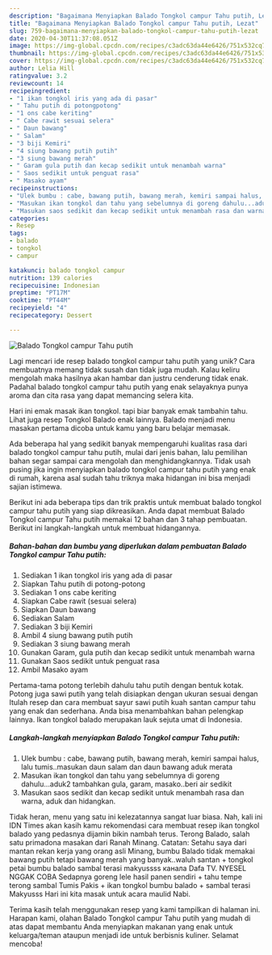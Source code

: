 ```yaml
---
description: "Bagaimana Menyiapkan Balado Tongkol campur Tahu putih, Lezat"
title: "Bagaimana Menyiapkan Balado Tongkol campur Tahu putih, Lezat"
slug: 759-bagaimana-menyiapkan-balado-tongkol-campur-tahu-putih-lezat
date: 2020-04-30T11:37:08.051Z
image: https://img-global.cpcdn.com/recipes/c3adc63da44e6426/751x532cq70/balado-tongkol-campur-tahu-putih-foto-resep-utama.jpg
thumbnail: https://img-global.cpcdn.com/recipes/c3adc63da44e6426/751x532cq70/balado-tongkol-campur-tahu-putih-foto-resep-utama.jpg
cover: https://img-global.cpcdn.com/recipes/c3adc63da44e6426/751x532cq70/balado-tongkol-campur-tahu-putih-foto-resep-utama.jpg
author: Lelia Hill
ratingvalue: 3.2
reviewcount: 14
recipeingredient:
- "1 ikan tongkol iris yang ada di pasar"
- " Tahu putih di potongpotong"
- "1 ons cabe keriting"
- " Cabe rawit sesuai selera"
- " Daun bawang"
- " Salam"
- "3 biji Kemiri"
- "4 siung bawang putih putih"
- "3 siung bawang merah"
- " Garam gula putih dan kecap sedikit untuk menambah warna"
- " Saos sedikit untuk penguat rasa"
- " Masako ayam"
recipeinstructions:
- "Ulek bumbu : cabe, bawang putih, bawang merah, kemiri sampai halus, lalu tumis..masukan daun salam dan daun bawang aduk merata"
- "Masukan ikan tongkol dan tahu yang sebelumnya di goreng dahulu...aduk2 tambahkan gula, garam, masako..beri air sedikit"
- "Masukan saos sedikit dan kecap sedikit untuk menambah rasa dan warna, aduk dan hidangkan."
categories:
- Resep
tags:
- balado
- tongkol
- campur

katakunci: balado tongkol campur 
nutrition: 139 calories
recipecuisine: Indonesian
preptime: "PT17M"
cooktime: "PT44M"
recipeyield: "4"
recipecategory: Dessert

---
```



![Balado Tongkol campur Tahu putih](https://img-global.cpcdn.com/recipes/c3adc63da44e6426/751x532cq70/balado-tongkol-campur-tahu-putih-foto-resep-utama.jpg)

Lagi mencari ide resep balado tongkol campur tahu putih yang unik? Cara membuatnya memang tidak susah dan tidak juga mudah. Kalau keliru mengolah maka hasilnya akan hambar dan justru cenderung tidak enak. Padahal balado tongkol campur tahu putih yang enak selayaknya punya aroma dan cita rasa yang dapat memancing selera kita.

Hari ini emak masak ikan tongkol. tapi biar banyak emak tambahin tahu. Lihat juga resep Tongkol Balado enak lainnya. Balado menjadi menu masakan pertama dicoba untuk kamu yang baru belajar memasak.

Ada beberapa hal yang sedikit banyak mempengaruhi kualitas rasa dari balado tongkol campur tahu putih, mulai dari jenis bahan, lalu pemilihan bahan segar sampai cara mengolah dan menghidangkannya. Tidak usah pusing jika ingin menyiapkan balado tongkol campur tahu putih yang enak di rumah, karena asal sudah tahu triknya maka hidangan ini bisa menjadi sajian istimewa.


Berikut ini ada beberapa tips dan trik praktis untuk membuat balado tongkol campur tahu putih yang siap dikreasikan. Anda dapat membuat Balado Tongkol campur Tahu putih memakai 12 bahan dan 3 tahap pembuatan. Berikut ini langkah-langkah untuk membuat hidangannya.

<!--inarticleads1-->

##### Bahan-bahan dan bumbu yang diperlukan dalam pembuatan Balado Tongkol campur Tahu putih:

1. Sediakan 1 ikan tongkol iris yang ada di pasar
1. Siapkan  Tahu putih di potong-potong
1. Sediakan 1 ons cabe keriting
1. Siapkan  Cabe rawit (sesuai selera)
1. Siapkan  Daun bawang
1. Sediakan  Salam
1. Sediakan 3 biji Kemiri
1. Ambil 4 siung bawang putih putih
1. Sediakan 3 siung bawang merah
1. Gunakan  Garam, gula putih dan kecap sedikit untuk menambah warna
1. Gunakan  Saos sedikit untuk penguat rasa
1. Ambil  Masako ayam


Pertama-tama potong terlebih dahulu tahu putih dengan bentuk kotak. Potong juga sawi putih yang telah disiapkan dengan ukuran sesuai dengan Itulah resep dan cara membuat sayur sawi putih kuah santan campur tahu yang enak dan sederhana. Anda bisa menambahkan bahan pelengkap lainnya. Ikan tongkol balado merupakan lauk sejuta umat di Indonesia. 

<!--inarticleads2-->

##### Langkah-langkah menyiapkan Balado Tongkol campur Tahu putih:

1. Ulek bumbu : cabe, bawang putih, bawang merah, kemiri sampai halus, lalu tumis..masukan daun salam dan daun bawang aduk merata
1. Masukan ikan tongkol dan tahu yang sebelumnya di goreng dahulu...aduk2 tambahkan gula, garam, masako..beri air sedikit
1. Masukan saos sedikit dan kecap sedikit untuk menambah rasa dan warna, aduk dan hidangkan.


Tidak heran, menu yang satu ini kelezatannya sangat luar biasa. Nah, kali ini IDN Times akan kasih kamu rekomendasi cara membuat resep ikan tongkol balado yang pedasnya dijamin bikin nambah terus. Terong Balado, salah satu primadona masakan dari Ranah Minang. Catatan: Setahu saya dari mantan rekan kerja yang orang asli Minang, bumbu Balado tidak memakai bawang putih tetapi bawang merah yang banyak..waluh santan + tongkol petai bumbu balado sambal terasi makyussss канала Dafa TV. NYESEL NGGAK COBA Sedapnya goreng lele hasil panen sendiri + tahu tempe terong sambal Tumis Pakis + ikan tongkol bumbu balado + sambal terasi Makyusss Hari ini kita masak untuk acara maulid Nabi. 

Terima kasih telah menggunakan resep yang kami tampilkan di halaman ini. Harapan kami, olahan Balado Tongkol campur Tahu putih yang mudah di atas dapat membantu Anda menyiapkan makanan yang enak untuk keluarga/teman ataupun menjadi ide untuk berbisnis kuliner. Selamat mencoba!
